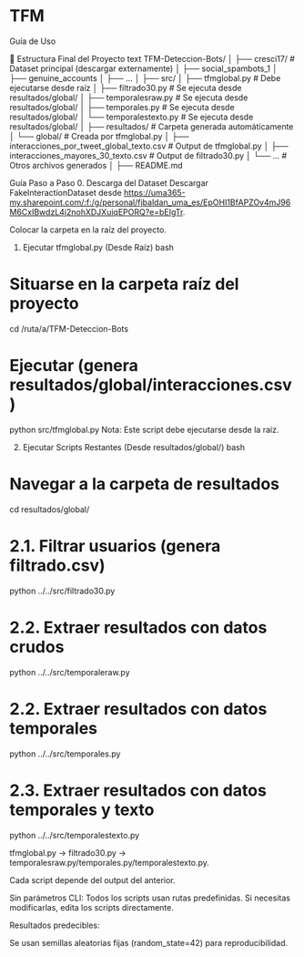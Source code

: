 # TFM

Guía de Uso


📂 Estructura Final del Proyecto
text
TFM-Deteccion-Bots/
│
├── cresci17/       # Dataset principal (descargar externamente)
│   ├── social_spambots_1
│   ├── genuine_accounts
│   ├── ...
│
├── src/
│   ├── tfmglobal.py             # Debe ejecutarse desde raíz
│   ├── filtrado30.py            # Se ejecuta desde resultados/global/
│   ├── temporalesraw.py         # Se ejecuta desde resultados/global/
│   ├── temporales.py            # Se ejecuta desde resultados/global/
│   └── temporalestexto.py       # Se ejecuta desde resultados/global/
│
├── resultados/                  # Carpeta generada automáticamente
│   └── global/                  # Creada por tfmglobal.py
│       ├── interacciones_por_tweet_global_texto.csv    # Output de tfmglobal.py
│       ├── interacciones_mayores_30_texto.csv         # Output de filtrado30.py
│       └── ...                  # Otros archivos generados
│
├── README.md

Guía Paso a Paso 
0. Descarga del Dataset
Descargar FakeInteractionDataset desde https://uma365-my.sharepoint.com/:f:/g/personal/fjbaldan_uma_es/EpOHI1BfAPZOv4mJ96M6CxIBwdzL4j2nohXDJXuiqEPORQ?e=bEIgTr.

Colocar la carpeta en la raíz del proyecto.

1. Ejecutar tfmglobal.py (Desde Raíz)
bash
# Situarse en la carpeta raíz del proyecto
cd /ruta/a/TFM-Deteccion-Bots

# Ejecutar (genera resultados/global/interacciones.csv)
python src/tfmglobal.py
Nota: Este script debe ejecutarse desde la raíz.

2. Ejecutar Scripts Restantes (Desde resultados/global/)
bash
# Navegar a la carpeta de resultados
cd resultados/global/

# 2.1. Filtrar usuarios (genera filtrado.csv)
python ../../src/filtrado30.py

# 2.2. Extraer resultados con datos crudos
python ../../src/temporaleraw.py

# 2.2. Extraer resultados con datos temporales
python ../../src/temporales.py

# 2.3. Extraer resultados con datos temporales y texto
python ../../src/temporalestexto.py


tfmglobal.py → filtrado30.py → temporalesraw.py/temporales.py/temporalestexto.py.

Cada script depende del output del anterior.

Sin parámetros CLI:
Todos los scripts usan rutas predefinidas. Si necesitas modificarlas, edita los scripts directamente.

Resultados predecibles:

Se usan semillas aleatorias fijas (random_state=42) para reproducibilidad.

